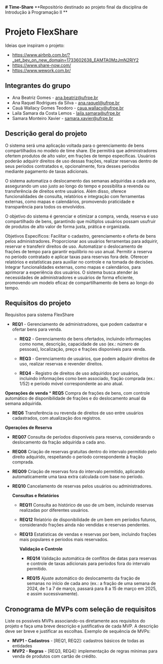 **# Time-Share**
**Repositório destinado ao projeto final da disciplina de Introdução à Programação II **

# Projeto FlexShare

Ideias que inspiram o projeto: 
 * https://www.airbnb.com.br/?_set_bev_on_new_domain=1733602638_EAMTA0MzJmN2RlY2
 * https://www.share-now.com/
 * https://www.wework.com.br/

## Integrantes do grupo 
 * Ana Beatriz Gomes - ana.beatriz@ufrpe.br
 * Ana Raquel Rodrigues da Silva - ana.raquel@ufrpe.br
 * Cauã Wallacy Gomes Teodoro - caua.wallacy@ufrpe.br
 * Laila Samara da Costa Lemos - laila.samara@ufrpe.br
 * Samara Monteiro Xavier - samara.xavier@ufrpe.br

## Descrição geral do projeto 
O sistema será uma aplicação voltada para o gerenciamento de bens compartilhados no modelo de time share. Ele permitirá que administradores ofertem produtos de alto valor, em frações de tempo específicas. Usuários poderão adquirir direitos de uso dessas frações, realizar reservas dentro de seus períodos contratados e, opcionalmente, fora desses períodos mediante pagamento de taxas adicionais.

O sistema automatiza o deslocamento das semanas adquiridas a cada ano, assegurando um uso justo ao longo do tempo e possibilita a revenda ou transferência de direitos entre usuários. Além disso, oferece funcionalidades de consulta, relatórios e integração com ferramentas externas, como mapas e calendários, promovendo praticidade e transparência para todos os envolvidos.

O objetivo do sistema é gerenciar e otimizar a compra, venda, reserva e uso compartilhado de bens, garantindo que múltiplos usuários possam usufruir de produtos de alto valor de forma justa, prática e organizada.

Objetivos Específicos:
Facilitar o cadastro, gerenciamento e oferta de bens pelos administradores.
Proporcionar aos usuários ferramentas para adquirir, reservar e transferir direitos de uso.
Automatizar o deslocamento de frações de tempo para garantir equilíbrio no uso anual.
Permitir a reserva no período contratado e aplicar taxas para reservas fora dele.
Oferecer relatórios e estatísticas para auxiliar no controle e na tomada de decisões.
Integrar funcionalidades externas, como mapas e calendários, para aprimorar a experiência dos usuários.
O sistema busca atender às necessidades de administradores e usuários de forma eficiente, promovendo um modelo eficaz de compartilhamento de bens ao longo do tempo.

## Requisitos do projeto 
Requisitos para sistema FlexShare

  * **REQ1** - Gerenciamento de administradores, que podem cadastrar e ofertar bens para venda.
   
    * **REQ2** - Gerenciamento de bens ofertados, incluindo informações como nome, descrição, capacidade de uso (ex.: número de pessoas), localização, preço e frações disponíveis para venda.
   
    * **REQ3** - Gerenciamento de usuários, que podem adquirir direitos de uso, realizar reservas e revender direitos.
   
    * **REQ4** - Registro de direitos de uso adquiridos por usuários, incluindo informações como bem associado, fração comprada (ex.: 1/52) e período móvel correspondente ao ano atual.
   
   **Operações de venda**
    * **REQ5** Compra de frações de bens, com controle automático de disponibilidade de frações e do deslocamento anual da semana adquirida.

   * **REQ6** Transferência ou revenda de direitos de uso entre usuários cadastrados, com atualização dos registros.

   **Operações de Reserva**
   * **REQ07** Consulta de períodos disponíveis para reserva, considerando o deslocamento da fração adquirida a cada ano.
     
   * **REQ08** Criação de reservas gratuitas dentro do intervalo permitido pelo direito adquirido, respeitando o período correspondente à fração comprada.
   * **REQ09** Criação de reservas fora do intervalo permitido, aplicando automaticamente uma taxa extra calculada com base no período.
     
   * **REQ10** Cancelamento de reservas pelos usuários ou administradores.
  
     **Consultas e Relatórios**

     * **REQ11** Consulta ao histórico de uso de um bem, incluindo reservas realizadas por diferentes usuários.
       
     * **REQ12** Relatório de disponibilidade de um bem em períodos futuros, considerando frações ainda não vendidas e reservas pendentes.

     * **REQ13** Estatísticas de vendas e reservas por bem, incluindo frações mais populares e períodos mais reservados.

       **Validação e Controle**
       * **REQ14** Validação automática de conflitos de datas para reservas e controle de taxas adicionais para períodos fora do intervalo permitido.
         
       * **REQ15** Ajuste automático do deslocamento da fração de semanas no início de cada ano (ex.: a fração de uma semana de 2024, de 1 a 7 de março, passará para 8 a 15 de março em 2025, e assim sucessivamente).


 
## Cronograma de MVPs com seleção de requisitos
Liste os possíveis MVPs associando-os diretamente aos requisitos do projeto e faça uma breve descrição e justificativa de cada MVP. 
A descrição deve ser breve e justificar as escolhas. 
Exemplo de sequência de MVPs:
* **MVP1 - Cadastros** - [REQ1, REQ2]: cadastros básicos de todas as entidades
* **MVP2 - Regras** - [REQ3, REQ4]: implementação de regras mínimas para venda de produtos com cartão de crédito.
